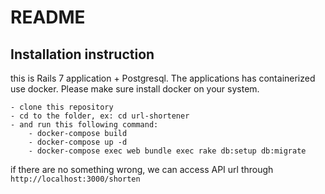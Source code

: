# README

## Installation instruction
this is Rails 7 application + Postgresql. The applications has containerized use docker. Please make sure install docker on your system.

```
- clone this repository
- cd to the folder, ex: cd url-shortener
- and run this following command:
	- docker-compose build
	- docker-compose up -d
	- docker-compose exec web bundle exec rake db:setup db:migrate
```

if there are no something wrong, we can access API url through `http://localhost:3000/shorten`

